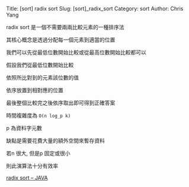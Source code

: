 Title: [sort] radix sort
Slug: [sort]_radix_sort
Category: sort
Author: Chris Yang

radix sort 是一個不需要兩兩比較元素的一種排序法

其核心概念是透過分配每一個元素到適當的位置

我們可以先從最低位數開始比較或從最高位數開始比較都可以

假設我們從最低位數開始比較

依照所比對到的元素該位數的值

依序放置到相對應的位置

最後整個比較完之後依序取出即可得到正確答案



時間複雜度為 <code>O(n log_p  k)</code>

p 為資料字元數

缺點是需要花費大量的額外空間來暫存資料

若n 很大, 但是p 固定或很小

則此演算法十分有效率



<a href="https://github.com/yljh21328/code_example/blob/master/SORT/radix_sort/radix_sort.java" target="_blank">radix sort – JAVA</a>
